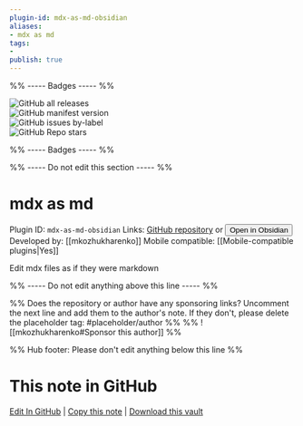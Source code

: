 ```yaml
---
plugin-id: mdx-as-md-obsidian
aliases:
- mdx as md
tags: 
- 
publish: true
---
```


%% ----- Badges ----- %%

![GitHub all releases](https://img.shields.io/github/downloads/mkozhukharenko/mdx-as-md-obsidian/total?color=573E7A&logo=github&style=for-the-badge)   
![GitHub manifest version](https://img.shields.io/github/manifest-json/v/mkozhukharenko/mdx-as-md-obsidian?color=573E7A&logo=github&style=for-the-badge)   
![GitHub issues by-label](https://img.shields.io/github/issues/mkozhukharenko/mdx-as-md-obsidian/help%20wanted?color=573E7A&logo=github&style=for-the-badge)   
![GitHub Repo stars](https://img.shields.io/github/stars/mkozhukharenko/mdx-as-md-obsidian?color=573E7A&logo=github&style=for-the-badge)

%% ----- Badges ----- %%

%% ----- Do not edit this section ----- %%

# mdx as md

Plugin ID: `mdx-as-md-obsidian`
Links: [GitHub repository](https://github.com/mkozhukharenko/mdx-as-md-obsidian) or [<button id=HH>Open in Obsidian</button>](obsidian://goto-plugin?id=mdx-as-md-obsidian)
Developed by: [[mkozhukharenko]]
Mobile compatible: [[Mobile-compatible plugins|Yes]]

Edit mdx files as if they were markdown

%% ----- Do not edit anything above this line ----- %% 

%% Does the repository or author have any sponsoring links? Uncomment the next line and add them to the author's note. If they don't, please delete the placeholder tag: #placeholder/author %%
%% ![[mkozhukharenko#Sponsor this author]] %%

%% Hub footer: Please don't edit anything below this line %%

# This note in GitHub

<span class="git-footer">[Edit In GitHub](https://github.dev/obsidian-community/obsidian-hub/blob/main/02%20-%20Community%20Expansions/02.05%20All%20Community%20Expansions/Plugins/mdx-as-md-obsidian.md "git-hub-edit-note") | [Copy this note](https://raw.githubusercontent.com/obsidian-community/obsidian-hub/main/02%20-%20Community%20Expansions/02.05%20All%20Community%20Expansions/Plugins/mdx-as-md-obsidian.md "git-hub-copy-note") | [Download this vault](https://github.com/obsidian-community/obsidian-hub/archive/refs/heads/main.zip "git-hub-download-vault") </span>
